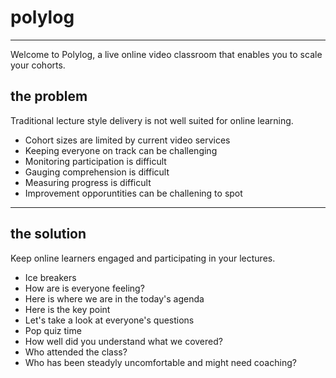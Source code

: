 # polylog
---
Welcome to Polylog, a live online video classroom that enables you to scale your cohorts.

## the problem
Traditional lecture style delivery is not well suited for online learning.
* Cohort sizes are limited by current video services
* Keeping everyone on track can be challenging
* Monitoring participation is difficult
* Gauging comprehension is difficult
* Measuring progress is difficult
* Improvement opporuntities can be challening to spot

---
## the solution
Keep online learners engaged and participating in your lectures.

* Ice breakers
* How are is everyone feeling?
* Here is where we are in the today's agenda
* Here is the key point
* Let's take a look at everyone's questions
* Pop quiz time
* How well did you understand what we covered?
* Who attended the class?
* Who has been steadyly uncomfortable and might need coaching?
